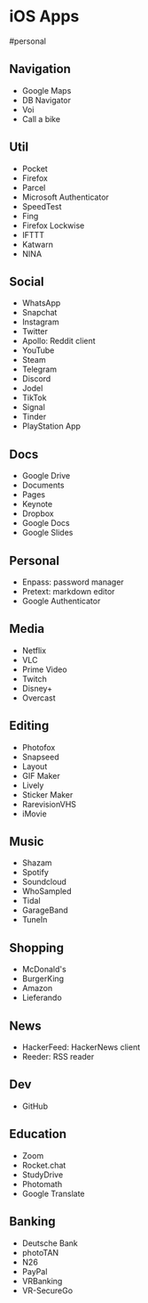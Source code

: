 # iOS Apps
#personal

## Navigation
- Google Maps
- DB Navigator
- Voi
- Call a bike

## Util
- Pocket
- Firefox
- Parcel
- Microsoft Authenticator
- SpeedTest
- Fing
- Firefox Lockwise
- IFTTT
- Katwarn
- NINA

## Social
- WhatsApp
- Snapchat
- Instagram
- Twitter
- Apollo: Reddit client
- YouTube
- Steam
- Telegram
- Discord
- Jodel
- TikTok
- Signal
- Tinder
- PlayStation App

## Docs
- Google Drive
- Documents
- Pages
- Keynote
- Dropbox
- Google Docs
- Google Slides

## Personal
- Enpass: password manager
- Pretext: markdown editor
- Google Authenticator

## Media
- Netflix
- VLC
- Prime Video
- Twitch
- Disney+
- Overcast

## Editing
- Photofox
- Snapseed
- Layout
- GIF Maker
- Lively
- Sticker Maker
- RarevisionVHS
- iMovie

## Music
- Shazam
- Spotify
- Soundcloud
- WhoSampled
- Tidal
- GarageBand
- TuneIn

## Shopping
- McDonald's
- BurgerKing
- Amazon
- Lieferando

## News
- HackerFeed: HackerNews client
- Reeder: RSS reader

## Dev
- GitHub

## Education
- Zoom
- Rocket.chat
- StudyDrive
- Photomath
- Google Translate

## Banking
- Deutsche Bank
- photoTAN
- N26
- PayPal
- VRBanking
- VR-SecureGo
